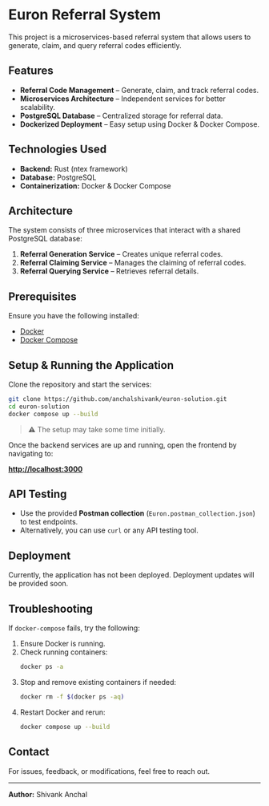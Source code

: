 # Euron Referral System

This project is a microservices-based referral system that allows users to generate, claim, and query referral codes efficiently.

## Features
- **Referral Code Management** – Generate, claim, and track referral codes.
- **Microservices Architecture** – Independent services for better scalability.
- **PostgreSQL Database** – Centralized storage for referral data.
- **Dockerized Deployment** – Easy setup using Docker & Docker Compose.

## Technologies Used
- **Backend:** Rust (ntex framework)
- **Database:** PostgreSQL
- **Containerization:** Docker & Docker Compose

## Architecture
The system consists of three microservices that interact with a shared PostgreSQL database:
1. **Referral Generation Service** – Creates unique referral codes.
2. **Referral Claiming Service** – Manages the claiming of referral codes.
3. **Referral Querying Service** – Retrieves referral details.

## Prerequisites
Ensure you have the following installed:
- [Docker](https://www.docker.com/)
- [Docker Compose](https://docs.docker.com/compose/)

## Setup & Running the Application
Clone the repository and start the services:

```sh
git clone https://github.com/anchalshivank/euron-solution.git
cd euron-solution
docker compose up --build
```

> ⚠️ The setup may take some time initially.

Once the backend services are up and running, open the frontend by navigating to:

**[http://localhost:3000](http://localhost:3000)**

## API Testing
- Use the provided **Postman collection** (`Euron.postman_collection.json`) to test endpoints.
- Alternatively, you can use `curl` or any API testing tool.

## Deployment
Currently, the application has not been deployed. Deployment updates will be provided soon.

## Troubleshooting
If `docker-compose` fails, try the following:
1. Ensure Docker is running.
2. Check running containers:
   ```sh
   docker ps -a
   ```
3. Stop and remove existing containers if needed:
   ```sh
   docker rm -f $(docker ps -aq)
   ```
4. Restart Docker and rerun:
   ```sh
   docker compose up --build
   ```

## Contact
For issues, feedback, or modifications, feel free to reach out.

---

**Author:** Shivank Anchal

